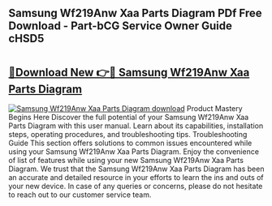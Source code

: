 ## Samsung Wf219Anw Xaa Parts Diagram PDf Free Download - Part-bCG Service Owner Guide cHSD5

# <h2><a href="http://dfmw74.blite.top/?on=Samsung+Wf219Anw+Xaa+Parts+Diagram">🔗Download New 👉🔴 Samsung Wf219Anw Xaa Parts Diagram</a></h2>

[![Samsung Wf219Anw Xaa Parts Diagram download](https://i.imgur.com/lujVjoI.png)](http://dfmw74.blite.top/?on=Samsung+Wf219Anw+Xaa+Parts+Diagram)
Product Mastery Begins Here Discover the full potential of your Samsung Wf219Anw Xaa Parts Diagram with this user manual. Learn about its capabilities, installation steps, operating procedures, and troubleshooting tips. Troubleshooting Guide This section offers solutions to common issues encountered while using your Samsung Wf219Anw Xaa Parts Diagram. Enjoy the convenience of list of features while using your new Samsung Wf219Anw Xaa Parts Diagram. We trust that the Samsung Wf219Anw Xaa Parts Diagram has been an accurate and detailed resource in your efforts to learn the ins and outs of your new device. In case of any queries or concerns, please do not hesitate to reach out to our customer service team.
